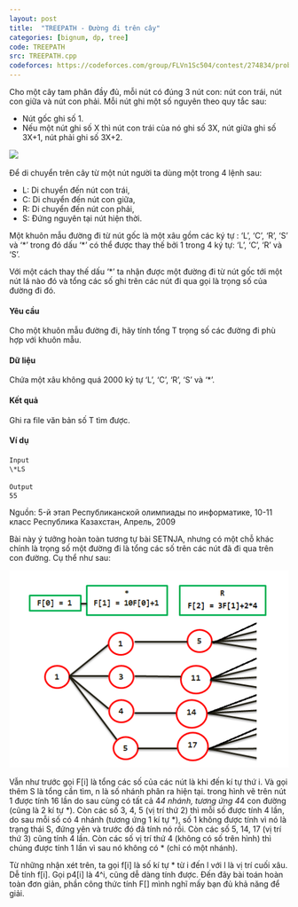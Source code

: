 ```yaml
---
layout: post
title:  "TREEPATH - Đường đi trên cây"
categories: [bignum, dp, tree]
code: TREEPATH
src: TREEPATH.cpp
codeforces: https://codeforces.com/group/FLVn1Sc504/contest/274834/problem/Z
---
```


Cho một cây tam phân đầy đủ, mỗi nút có đúng 3 nút con: nút con trái, nút con giữa và nút con phải. Mỗi nút ghi một số nguyên theo quy tắc sau:

*   Nút gốc ghi số 1.
*   Nếu một nút ghi số X thì nút con trái của nó ghi số 3X, nút giữa ghi số 3X+1, nút phải ghi số 3X+2.

![](https://vn.spoj.com/content/treepath.jpg)

Để di chuyển trên cây từ một nút người ta dùng một trong 4 lệnh sau:

*   L: Di chuyển đến nút con trái,
*   C: Di chuyển đến nút con giữa,
*   R: Di chuyển đến nút con phải,
*   S: Đứng nguyên tại nút hiện thời.

Một khuôn mẫu đường đi từ nút gốc là một xâu gồm các ký tự : ‘L’, ‘C’, ‘R’, ‘S’ và ‘\*’ trong đó dấu ‘\*’ có thể được thay thế bởi 1 trong 4 ký tự: ‘L’, ‘C’, ‘R’ và ‘S’.

Với một cách thay thế dấu ‘\*’ ta nhận được một đường đi từ nút gốc tới một nút lá nào đó và tổng các số ghi trên các nút đi qua gọi là trọng số của đường đi đó.

#### Yêu cầu

Cho một khuôn mẫu đường đi, hãy tính tổng T trọng số các đường đi phù hợp với khuôn mẫu.

#### Dữ liệu

Chứa một xâu không quá 2000 ký tự ‘L’, ‘C’, ‘R’, ‘S’ và ‘\*’.

#### Kết quả

Ghi ra file văn bản số T tìm được.

#### Ví dụ

```
Input
\*LS		

Output
55

```

Nguồn: 5-й этап Республиканской олимпиады по информатике, 10-11 класс Республика Казахстан, Апрель, 2009

<!--more-->



Bài này ý tưởng hoàn toàn tương tự bài SETNJA, nhưng có một chỗ khác chính là trọng số một đường đi là tổng các số trên các nút đã đi qua trên con đường. Cụ thể như sau:

<img src="/static/img/posts/TREEPATH.png">

Vẫn như trước gọi F[i] là tổng các số của các nút là khi đến kí tự thứ i. Và gọi thêm S là tổng cần tìm, n là số nhánh phân ra hiện tại. trong hình vẽ trên nút 1 được tính 16 lần do sau cùng có tất cả 4*4 nhánh, tương ứng 4*4 con đường (cũng là 2 kí tự *). Còn các số 3, 4, 5 (vị trí thứ 2) thì mỗi số được tính 4 lần, do sau mỗi số có 4 nhánh (tương ứng 1 kí tự *), số 1 không được tính vì nó là trạng thái S, đứng yên và trước đó đã tính nó rồi. Còn các số 5, 14, 17 (vị trí thứ 3) cũng tính 4 lần. Còn các số vị trí thứ 4 (không có số trên hình) thì chúng được tính 1 lần vì sau nó không có * (chỉ có một nhánh). 

Từ những nhận xét trên, ta gọi f[i] là số kí tự * từ i đến l với l là vị trí cuối xâu. Dễ tính f[i]. Gọi p4[i] là 4^i, cũng dễ dàng tính được. Đến đây bài toán hoàn toàn đơn giản, phần công thức tính F[] mình nghĩ mấy bạn đủ khả năng để giải.

